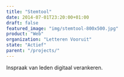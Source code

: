 ```yaml
---
title: "Stemtool"
date: 2014-07-01T23:20:00+01:00
draft: false
featured_image: "img/stemtool-800x500.jpg"
product: "Web"
organization: "Letteren Vooruit"
state: "Actief"
parent: "/projects/"
---
```


Inspraak van leden digitaal verankeren.